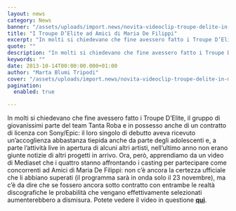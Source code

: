```yaml
---
layout: news
category: News
banner: "/assets/uploads/import.news/novita-videoclip-troupe-delite-in-mano-ai-miei-320189.jpg"
title: "I Troupe D’Elite ad Amici di Maria De Filippi"
excerpt: "In molti si chiedevano che fine avessero fatto i Troupe D’Elite, il gruppo di giovanissimi parte del team Tanta Roba e in possesso anche di un contratto di licenza con Sony/Epic: il loro singolo di debutto aveva ricevuto un’accoglienza abbastanza tiepida anche da parte degli adolescenti e, a parte l’attività live in apertura di alcuni [&hellip"
quote: ""
description: "In molti si chiedevano che fine avessero fatto i Troupe D’Elite, il gruppo di giovanissimi parte del team Tanta Roba e in possesso anche di un contratto di licenza con Sony/Epic: il loro singolo di debutto aveva ricevuto un’accoglienza abbastanza tiepida anche da parte degli adolescenti e, a parte l’attività live in apertura di alcuni [&hellip"
keywords: ""
date: 2013-10-14T00:00:00.000+01:00
author: "Marta Blumi Tripodi"
cover: "/assets/uploads/import.news/novita-videoclip-troupe-delite-in-mano-ai-miei-320189.jpg"
pagination:
  enabled: true

---
```


[](https://hotmc.com/i-troupe-delite-ad-amici-di-maria-de-filippi/novita-videoclip-troupe-delite-in-mano-ai-miei-320189/)

In molti si chiedevano che fine avessero fatto i Troupe D’Elite, il gruppo di giovanissimi parte del team Tanta Roba e in possesso anche di un contratto di licenza con Sony/Epic: il loro singolo di debutto aveva ricevuto un’accoglienza abbastanza tiepida anche da parte degli adolescenti e, a parte l’attività live in apertura di alcuni altri artisti, nell’ultimo anno non erano giunte notizie di altri progetti in arrivo. Ora, però, apprendiamo da un video di Mediaset che i quattro stanno affrontando i casting per partecipare come concorrenti ad Amici di Maria De Filippi: non c’è ancora la certezza ufficiale che li abbiano superati (il programma sarà in onda solo il 23 novembre), ma c’è da dire che se fossero ancora sotto contratto con entrambe le realtà discografiche le probabilità che vengano effettivamente selezionati aumenterebbero a dismisura. Potete vedere il video in questione [**qui**](http://www.video.mediaset.it/video/amici/extra/412455/i-casting-di-amici-26-settembre.html "http://www.video.mediaset.it/video/amici/extra/412455/i-casting-di-amici-26-settembre.html").
